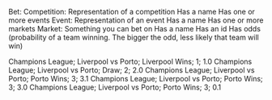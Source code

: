 Bet:
  Competition:
    Representation of a competition
    Has a name
    Has one or more events
  Event:
    Representation of an event
    Has a name
    Has one or more markets
  Market:
    Something you can bet on
    Has a name
    Has an id
    Has odds (probability of a team winning. The bigger the odd, less likely that team will win)

Champions League;  Liverpool vs Porto;   Liverpool Wins;  1;  1.0
Champions League;  Liverpool vs Porto;   Draw;            2;  2.0
Champions League;  Liverpool vs Porto;   Porto Wins;      3;  3.1
Champions League;  Liverpool vs Porto;   Porto Wins;      3;  3.0
Champions League;  Liverpool vs Porto;   Porto Wins;      3;  0.1
